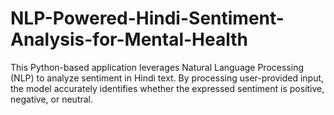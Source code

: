 # NLP-Powered-Hindi-Sentiment-Analysis-for-Mental-Health
This Python-based application leverages Natural Language Processing (NLP) to analyze sentiment in Hindi text. By processing user-provided input, the model accurately identifies whether the expressed sentiment is positive, negative, or neutral.
